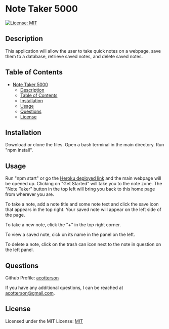 # Note Taker 5000

[![License: MIT](https://img.shields.io/badge/License-MIT-yellow.svg)](https://opensource.org/licenses/MIT)

## Description

This application will allow the user to take quick notes on a webpage, save them to a database, retrieve saved notes, and delete saved notes.

## Table of Contents

- [Note Taker 5000](#note-taker-5000)
  - [Description](#description)
  - [Table of Contents](#table-of-contents)
  - [Installation](#installation)
  - [Usage](#usage)
  - [Questions](#questions)
  - [License](#license)

## Installation

Download or clone the files. Open a bash terminal in the main directory. Run "npm install". 

## Usage

Run "npm start" or go the [Heroku deployed link](https://github.com/acotterson) and the main webpage will be opened up. Clicking on "Get Started" will take you to the note zone. The "Note Taker" button in the top left will bring you back to this home page from wherever you are.

To take a note, add a note title and some note text and click the save icon that appears in the top right. Your saved note will appear on the left side of the page.

To take a new note, click the "+" in the top right corner.

To view a saved note, cick on its name in the panel on the left.

To delete a note, click on the trash can icon next to the note in question on the left panel.



## Questions

Github Profile: [acotterson](https://github.com/acotterson)

If you have any additional questions, I can be reached at [acotterson@gmail.com](mailto:acotterson@gmail.com).

## License

Licensed under the MIT License: [MIT](https://opensource.org/licenses/MIT)